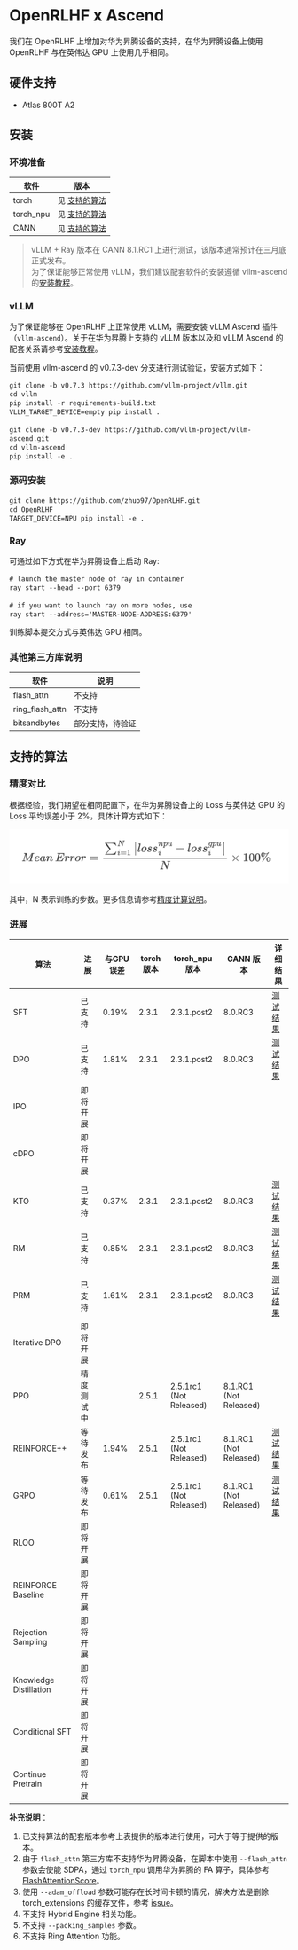 # OpenRLHF x Ascend

我们在 OpenRLHF 上增加对华为昇腾设备的支持，在华为昇腾设备上使用 OpenRLHF 与在英伟达 GPU 上使用几乎相同。

## 硬件支持

* Atlas 800T A2

## 安装

### 环境准备

| 软件      | 版本                         |
| --------- | ---------------------------- |
| torch     | 见 [支持的算法](#支持的算法) |
| torch_npu | 见 [支持的算法](#支持的算法) |
| CANN      | 见 [支持的算法](#支持的算法) |

> vLLM + Ray 版本在 CANN 8.1.RC1 上进行测试，该版本通常预计在三月底正式发布。  
> 为了保证能够正常使用 vLLM，我们建议配套软件的安装遵循 vllm-ascend 的[安装教程](https://vllm-ascend.readthedocs.io/en/latest/installation.html)。

### vLLM

为了保证能够在 OpenRLHF 上正常使用 vLLM，需要安装 vLLM Ascend 插件（`vllm-ascend`）。关于在华为昇腾上支持的 vLLM 版本以及和 vLLM Ascend 的配套关系请参考[安装教程](https://vllm-ascend.readthedocs.io/en/latest/installation.html)。

当前使用 vllm-ascend 的 v0.7.3-dev 分支进行测试验证，安装方式如下：

```shell
git clone -b v0.7.3 https://github.com/vllm-project/vllm.git
cd vllm
pip install -r requirements-build.txt
VLLM_TARGET_DEVICE=empty pip install .

git clone -b v0.7.3-dev https://github.com/vllm-project/vllm-ascend.git
cd vllm-ascend
pip install -e .
```

### 源码安装

```shell
git clone https://github.com/zhuo97/OpenRLHF.git
cd OpenRLHF
TARGET_DEVICE=NPU pip install -e .
```

### Ray

可通过如下方式在华为昇腾设备上启动 Ray:
```shell
# launch the master node of ray in container
ray start --head --port 6379

# if you want to launch ray on more nodes, use
ray start --address='MASTER-NODE-ADDRESS:6379'
```

训练脚本提交方式与英伟达 GPU 相同。

### 其他第三方库说明

| 软件            | 说明             |
| --------------- | ---------------- |
| flash_attn      | 不支持           |
| ring_flash_attn | 不支持           |
| bitsandbytes    | 部分支持，待验证 |

## 支持的算法

### 精度对比

根据经验，我们期望在相同配置下，在华为昇腾设备上的 Loss 与英伟达 GPU 的 Loss 平均误差小于 2%，具体计算方式如下：

![loss_comparison](./images/loss_comparison.png)

其中，N 表示训练的步数。更多信息请参考[精度计算说明](https://www.hiascend.com/document/detail/zh/Pytorch/600/ptmoddevg/trainingmigrguide/LMaccuracy_0001.html)。

### 进展

| 算法                   | 进展       | 与GPU误差 | torch 版本 | torch_npu 版本               | CANN 版本                   | 详细结果                                                                          |
| ---------------------- | ---------- | --------- | ---------- | ---------------------------- | --------------------------- | --------------------------------------------------------------------------------- |
| SFT                    | 已支持     | 0.19%     | 2.3.1      | 2.3.1.post2                  | 8.0.RC3                     | [测试结果](https://github.com/OpenRLHF/OpenRLHF/pull/605#issuecomment-2567488539) |
| DPO                    | 已支持     | 1.81%     | 2.3.1      | 2.3.1.post2                  | 8.0.RC3                     | [测试结果](https://github.com/OpenRLHF/OpenRLHF/pull/605#issuecomment-2735122006) |
| IPO                    | 即将开展   |           |            |                              |                             |                                                                                   |
| cDPO                   | 即将开展   |           |            |                              |                             |                                                                                   |
| KTO                    | 已支持     | 0.37%     | 2.3.1      | 2.3.1.post2                  | 8.0.RC3                     | [测试结果](https://github.com/OpenRLHF/OpenRLHF/pull/605#issuecomment-2642104300) |
| RM                     | 已支持     | 0.85%     | 2.3.1      | 2.3.1.post2                  | 8.0.RC3                     | [测试结果](https://github.com/OpenRLHF/OpenRLHF/pull/605#issuecomment-2642104300) |
| PRM                    | 已支持     | 1.61%     | 2.3.1      | 2.3.1.post2                  | 8.0.RC3                     | [测试结果](https://github.com/OpenRLHF/OpenRLHF/pull/605#issuecomment-2642104300) |
| Iterative DPO          | 即将开展   |           |            |                              |                             |                                                                                   |
| PPO                    | 精度测试中 |           | 2.5.1      | 2.5.1rc1<br />(Not Released) | 8.1.RC1<br />(Not Released) |                                                                                   |
| REINFORCE++            | 等待发布   | 1.94%     | 2.5.1      | 2.5.1rc1<br />(Not Released) | 8.1.RC1<br />(Not Released) | [测试结果](https://github.com/OpenRLHF/OpenRLHF/pull/605#issuecomment-2735138695) |
| GRPO                   | 等待发布   | 0.61%     | 2.5.1      | 2.5.1rc1<br />(Not Released) | 8.1.RC1<br />(Not Released) | [测试结果](https://github.com/OpenRLHF/OpenRLHF/pull/605#issuecomment-2764993841) |
| RLOO                   | 即将开展   |           |            |                              |                             |                                                                                   |
| REINFORCE Baseline     | 即将开展   |           |            |                              |                             |                                                                                   |
| Rejection  Sampling    | 即将开展   |           |            |                              |                             |                                                                                   |
| Knowledge Distillation | 即将开展   |           |            |                              |                             |                                                                                   |
| Conditional SFT        | 即将开展   |           |            |                              |                             |                                                                                   |
| Continue Pretrain      | 即将开展   |           |            |                              |                             |                                                                                   |

**补充说明**：
1. 已支持算法的配套版本参考上表提供的版本进行使用，可大于等于提供的版本。  
2. 由于 `flash_attn` 第三方库不支持华为昇腾设备，在脚本中使用 `--flash_attn` 参数会使能 SDPA，通过 `torch_npu` 调用华为昇腾的 FA 算子，具体参考 [FlashAttentionScore](https://www.hiascend.com/document/detail/zh/Pytorch/600/ptmoddevg/trainingmigrguide/performance_tuning_0027.html)。  
3. 使用 `--adam_offload` 参数可能存在长时间卡顿的情况，解决方法是删除 torch_extensions 的缓存文件，参考 [issue](https://github.com/deepspeedai/DeepSpeed/issues/2816#issuecomment-1450095538)。  
4. 不支持 Hybrid Engine 相关功能。
5. 不支持 `--packing_samples` 参数。
6. 不支持 Ring Attention 功能。

